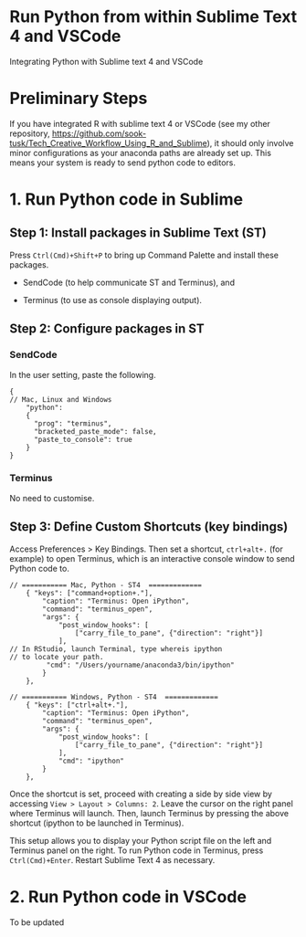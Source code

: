 # Run Python from within Sublime Text 4 and VSCode

Integrating Python with Sublime text 4 and VSCode

# Preliminary Steps
If you have integrated R with sublime text 4 or VSCode (see my other repository, https://github.com/sook-tusk/Tech_Creative_Workflow_Using_R_and_Sublime), it should only involve minor configurations as your anaconda paths are already set up. This means your system is ready to send python code to editors.


# 1. Run Python code in Sublime

## Step 1: Install packages in Sublime Text (ST)
Press `Ctrl(Cmd)+Shift+P` to bring up Command Palette and install these packages.
- SendCode (to help communicate ST and Terminus), and

- Terminus (to use as console displaying output).

## Step 2: Configure packages in ST

### SendCode
In the user setting, paste the following.
```{py}
{
// Mac, Linux and Windows
    "python":
    {
      "prog": "terminus",
      "bracketed_paste_mode": false,
      "paste_to_console": true
    }
}
```
### Terminus
No need to customise.

## Step 3: Define Custom Shortcuts (key bindings)
Access Preferences > Key Bindings. Then set a shortcut, `ctrl+alt+.` (for example) to open Terminus, which is an interactive console window to send Python code to.

```{py}
// =========== Mac, Python - ST4  =============
    { "keys": ["command+option+."],
        "caption": "Terminus: Open iPython",
        "command": "terminus_open",
        "args": {
            "post_window_hooks": [
                ["carry_file_to_pane", {"direction": "right"}]
            ],
// In RStudio, launch Terminal, type whereis ipython
// to locate your path.
         "cmd": "/Users/yourname/anaconda3/bin/ipython"
        }
    },
    
// =========== Windows, Python - ST4  =============
    { "keys": ["ctrl+alt+."],
        "caption": "Terminus: Open iPython",
        "command": "terminus_open",
        "args": {
            "post_window_hooks": [
                ["carry_file_to_pane", {"direction": "right"}]
            ],
            "cmd": "ipython"
        }
    },
```

Once the shortcut is set, proceed with creating a side by side view by accessing `View > Layout > Columns: 2`. Leave the cursor on the right panel where Terminus will launch. Then, launch Terminus by pressing the above shortcut  (ipython to be launched in Terminus). 

This setup allows you to display your Python script file on the left and Terminus panel on the right. To run Python code in Terminus, press `Ctrl(Cmd)+Enter`. Restart Sublime Text 4 as necessary.

# 2. Run Python code in VSCode
To be updated